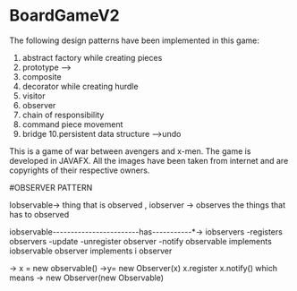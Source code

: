 # BoardGameV2
The following design patterns have been implemented in this game:

1. abstract factory while  creating pieces
2. prototype -->
3. composite
4. decorator while creating hurdle
5. visitor
6. observer
7. chain of responsibility
8. command piece movement
9. bridge
10.persistent data structure -->undo

This is a game of war between avengers and x-men. The game is developed in JAVAFX. All the images have been taken from internet and are copyrights of their respective owners.


#OBSERVER PATTERN

Iobservable-> thing that is observed , iobserver -> observes the things that has to observed

iobservable------------------------has-----------*->     iobservers
-registers observers                                     -update
-unregister observer
-notify
observable implements iobservable                       observer implements i observer

-> x = new observable()
->y= new Observer(x)
x.register
x.notify()
which means
-> new Observer(new Observable)


